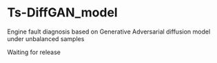# Ts-DiffGAN_model
Engine fault diagnosis based on Generative Adversarial diffusion model under unbalanced samples


Waiting for release

